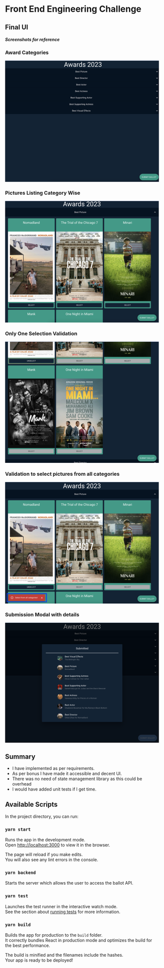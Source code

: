 # Front End Engineering Challenge

## Final UI
##### Screenshots for reference

### Award Categories
![Award Categories](images/Award-Categories.png?raw=true "Award Categories")
### Pictures Listing Category Wise
![Pictures Listing Category Wise](images/Pictures-List-Category-Wise.png?raw=true "Pictures Listing Category Wise")
### Only One Selection Validation
![Only One Selection Validation](images/Only-one-select.png?raw=true "Only One Selection Validation")
### Validation to select pictures from all categories
![Validation to select pictures from all categories](images/Validtion-to-select-from-all-category.png?raw=true "Validation to select pictures from all categories")
### Submission Modal with details
![Submission Modal with details](images/Submission-modal-on-submit.png?raw=true "Submission Modal with details")

## Summary

 - I have implemented as per requirements.
 - As per bonus I have made it accessible and decent UI.
 - There was no need of state management library as this could be overhead
 - I would have added unit tests if I get time.

## Available Scripts

In the project directory, you can run:

### `yarn start`

Runs the app in the development mode.\
Open [http://localhost:3000](http://localhost:3000) to view it in the browser.

The page will reload if you make edits.\
You will also see any lint errors in the console.

### `yarn backend`

Starts the server which allows the user to access the ballot API.

### `yarn test`

Launches the test runner in the interactive watch mode.\
See the section about [running tests](https://facebook.github.io/create-react-app/docs/running-tests) for more information.

### `yarn build`

Builds the app for production to the `build` folder.\
It correctly bundles React in production mode and optimizes the build for the best performance.

The build is minified and the filenames include the hashes.\
Your app is ready to be deployed!
